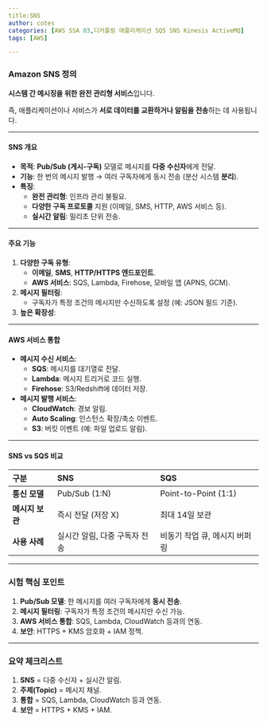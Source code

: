 ```yaml
---
title:SNS
author: cotes   
categories: [AWS SSA 03,디커플링 애플리케이션 SQS SNS Kinesis ActiveMQ]
tags: [AWS]

---
```


### Amazon SNS 정의

**시스템 간 메시징을 위한 완전 관리형 서비스**입니다. 

즉, 애플리케이션이나 서비스가 **서로 데이터를 교환하거나 알림을 전송**하는 데 사용됩니다.

------

#### **SNS 개요**

- **목적**: **Pub/Sub (게시-구독)** 모델로 메시지를 **다중 수신자**에게 전달.
- **기능**: 한 번의 메시지 발행 → 여러 구독자에게 동시 전송 (분산 시스템 **분리**).
- **특징**:
  - **완전 관리형**: 인프라 관리 불필요.
  - **다양한 구독 프로토콜** 지원 (이메일, SMS, HTTP, AWS 서비스 등).
  - **실시간 알림**: 밀리초 단위 전송.

------

#### **주요 기능**

1. **다양한 구독 유형**:
   - **이메일**, **SMS**, **HTTP/HTTPS 엔드포인트**.
   - **AWS 서비스**: SQS, Lambda, Firehose, 모바일 앱 (APNS, GCM).
2. **메시지 필터링**:
   - 구독자가 특정 조건의 메시지만 수신하도록 설정 (예: JSON 필드 기준).
3. **높은 확장성**:

------

#### **AWS 서비스 통합**

- **메시지 수신 서비스**:
  - **SQS**: 메시지를 대기열로 전달.
  - **Lambda**: 메시지 트리거로 코드 실행.
  - **Firehose**: S3/Redshift에 데이터 저장.
- **메시지 발행 서비스**:
  - **CloudWatch**: 경보 알림.
  - **Auto Scaling**: 인스턴스 확장/축소 이벤트.
  - **S3**: 버킷 이벤트 (예: 파일 업로드 알림).

------

#### **SNS vs SQS 비교**

| **구분**        | **SNS**                       | **SQS**                       |
| :-------------- | :---------------------------- | :---------------------------- |
| **통신 모델**   | Pub/Sub (1:N)                 | Point-to-Point (1:1)          |
| **메시지 보관** | 즉시 전달 (저장 X)            | 최대 14일 보관                |
| **사용 사례**   | 실시간 알림, 다중 구독자 전송 | 비동기 작업 큐, 메시지 버퍼링 |

------

### **시험 핵심 포인트**

1. **Pub/Sub 모델**: 한 메시지를 여러 구독자에게 **동시 전송**.
2. **메시지 필터링**: 구독자가 특정 조건의 메시지만 수신 가능.
3. **AWS 서비스 통합**: SQS, Lambda, CloudWatch 등과의 연동.
4. **보안**: HTTPS + KMS 암호화 + IAM 정책.

------

### **요약 체크리스트**

1. **SNS** = 다중 수신자 + 실시간 알림.
2. **주제(Topic)** = 메시지 채널.
3. **통합** = SQS, Lambda, CloudWatch 등과 연동.
4. **보안** = HTTPS + KMS + IAM.